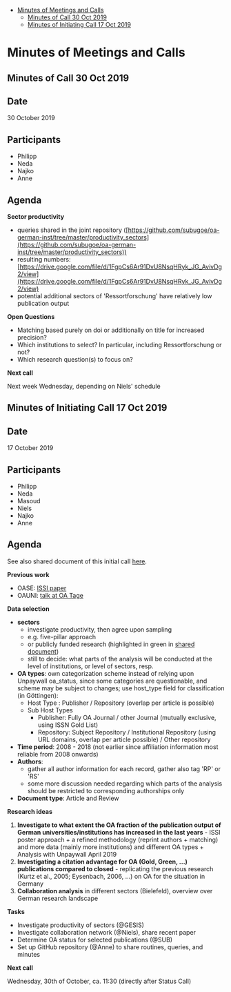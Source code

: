 <!-- TOC -->

- [Minutes of Meetings and Calls](#minutes-of-meetings-and-calls)
  - [Minutes of Call 30 Oct 2019](#minutes-of-call-30-oct-2019)
  - [Minutes of Initiating Call 17 Oct 2019](#minutes-of-initiating-call-17-oct-2019)

<!-- /TOC -->

# Minutes of Meetings and Calls

## Minutes of Call 30 Oct 2019

Date
-----

30 October 2019

Participants
----------

- Philipp
- Neda
- Najko
- Anne

Agenda
------

**Sector productivity**

- queries shared in the joint repository ([https://github.com/subugoe/oa-german-inst/tree/master/productivity_sectors](https://github.com/subugoe/oa-german-inst/tree/master/productivity_sectors))
- resulting numbers: [https://drive.google.com/file/d/1FgpCs6Ar91DvU8NsqHRyk_JG_AvivDg2/view](https://drive.google.com/file/d/1FgpCs6Ar91DvU8NsqHRyk_JG_AvivDg2/view)
- potential additional sectors of 'Ressortforschung' have relatively low publication output

**Open Questions**

- Matching based purely on doi or additionally on title for increased precision?
- Which institutions to select? In particular, including Ressortforschung or not?
- Which research question(s) to focus on?

**Next call**

Next week Wednesday, depending on Niels' schedule


## Minutes of Initiating Call 17 Oct 2019

Date
-----

17 October 2019

Participants
----------

- Philipp
- Neda
- Masoud
- Niels
- Najko
- Anne

Agenda
------

See also shared document of this initial call [here](https://docs.google.com/document/d/1hzOFxW1DNEzfs3bX5VkPKkMefK7Nw-Elo0GtlfpNma4/edit#).

**Previous work**

- OASE: [ISSI paper](https://arxiv.org/abs/1905.00011)
- OAUNI: [talk at OA Tage](https://docs.google.com/presentation/d/1cKVjxyq1XZpe1ITGb9Up38SBWDz7z0c1NwPVqH56fM4/edit?usp=sharing)

**Data selection**

- **sectors**
  - investigate productivity, then agree upon sampling
  - e.g. five-pillar approach
  - or publicly funded research (highlighted in green in [shared document](https://docs.google.com/document/d/1hzOFxW1DNEzfs3bX5VkPKkMefK7Nw-Elo0GtlfpNma4/edit#))
  - still to decide: what parts of the analysis will be conducted at the level of institutions, or level of sectors, resp.
- **OA types**: own categorization scheme instead of relying upon Unpaywall oa_status, since some categories are questionable, and scheme may be subject to changes; use host_type field for classification (in Göttingen):
  - Host Type : Publisher / Repository (overlap per article is possible)
  - Sub Host Types
    - Publisher: Fully OA Journal / other Journal (mutually exclusive, using ISSN Gold List)
    -  Repository: Subject Repository / Institutional Repository (using URL domains, overlap per article possible) / Other repository
- **Time period**: 2008 - 2018 (not earlier since affiliation information most reliable from 2008 onwards)
- **Authors**:
  - gather all author information for each record, gather also tag 'RP' or 'RS'
  - some more discussion needed regarding which parts of the analysis should be restricted to corresponding authorships only
- **Document type**: Article and Review

**Research ideas**

1. **Investigate to what extent the OA fraction of the publication output of German universities/institutions has increased in the last years** - ISSI poster approach + a refined methodology (reprint authors + matching) and more data (mainly more institutions) and different OA types + Analysis with Unpaywall April 2019
2. **Investigating a citation advantage for OA (Gold, Green, ...) publications compared to closed** - replicating the previous research (Kurtz et al., 2005; Eysenbach, 2006, ...) on OA for the situation in Germany
3. **Collaboration analysis** in different sectors (Bielefeld), overview over German research landscape

**Tasks**

- Investigate productivity of sectors (@GESIS)
- Investigate collaboration network (@Niels), share recent paper
- Determine OA status for selected publications (@SUB)
- Set up GitHub repository (@Anne) to share routines, queries, and minutes

**Next call**

Wednesday, 30th of October, ca. 11:30 (directly after Status Call)
